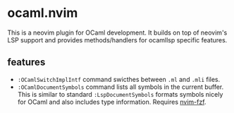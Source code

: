 # ocaml.nvim

This is a neovim plugin for OCaml development. It builds on top of neovim's LSP
support and provides methods/handlers for ocamllsp specific features.

## features

- `:OCamlSwitchImplIntf` command swicthes between `.ml` and `.mli` files.
- `:OCamlDocumentSymbols` command lists all symbols in the current buffer. This
  is similar to standard `:LspDocumentSymbols` formats symbols nicely for OCaml
  and also includes type information. Requires [nvim-fzf][].

[nvim-fzf]: https://github.com/vijaymarupudi/nvim-fzf
